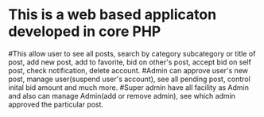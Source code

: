 # This is a web based applicaton developed in core PHP
#This allow user to see all posts, search by category subcategory or title of post, add new post, add to favorite, bid on other's post, accept bid on self post, check notification, delete account.
#Admin can approve user's new post, manage user(suspend user's account), see all pending post, control inital bid amount and much more.
#Super admin have all facility as Admin and also can manage Admin(add or remove admin), see which admin approved the particular post.
